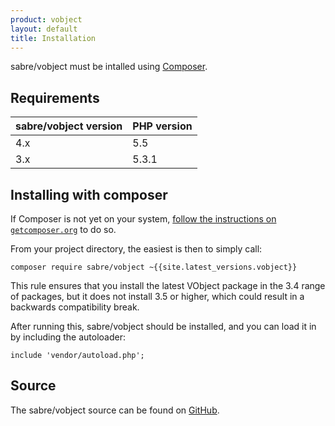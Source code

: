 ```yaml
---
product: vobject
layout: default
title: Installation
---
```


sabre/vobject must be intalled using [Composer][1].

Requirements
------------

| sabre/vobject version | PHP version |
| --------------------- | ----------- |
| 4.x                   | 5.5         |
| 3.x                   | 5.3.1       |


Installing with composer
------------------------

If Composer is not yet on your system, [follow the instructions on
`getcomposer.org`][2] to do so.

From your project directory, the easiest is then to simply call:

    composer require sabre/vobject ~{{site.latest_versions.vobject}}

This rule ensures that you install the latest VObject package in the 3.4 range
of packages, but it does not install 3.5 or higher, which could result in a
backwards compatibility break.

After running this, sabre/vobject should be installed, and you can load it in
by including the autoloader:

    include 'vendor/autoload.php';

Source
------

The sabre/vobject source can be found on [GitHub][3].

[1]: http://getcomposer.org/
[2]: https://getcomposer.org/doc/00-intro.md#installation-nix
[3]: https://github.com/fruux/sabre-vobject
